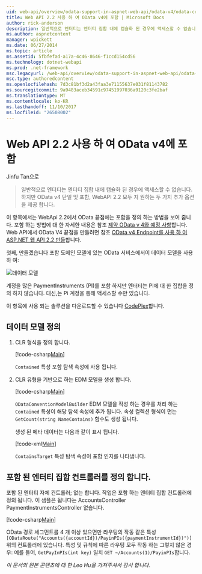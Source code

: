```yaml
---
uid: web-api/overview/odata-support-in-aspnet-web-api/odata-v4/odata-containment-in-web-api-22
title: Web API 2.2 사용 하 여 OData v4에 포함 | Microsoft Docs
author: rick-anderson
description: 일반적으로 엔터티는 엔터티 집합 내에 캡슐화 된 경우에 액세스할 수 없습니다. 하지만 단일 및 Con 두 개의 추가 옵션을 제공 하는 OData v4...
ms.author: aspnetcontent
manager: wpickett
ms.date: 06/27/2014
ms.topic: article
ms.assetid: 5fbfefad-a17a-4c46-8646-f1ccd154cd56
ms.technology: dotnet-webapi
ms.prod: .net-framework
msc.legacyurl: /web-api/overview/odata-support-in-aspnet-web-api/odata-v4/odata-containment-in-web-api-22
msc.type: authoredcontent
ms.openlocfilehash: 7d3c81bf3d2a43faa3e71155637e031f81143782
ms.sourcegitcommit: 9a9483aceb34591c97451997036a9120c3fe2baf
ms.translationtype: MT
ms.contentlocale: ko-KR
ms.lasthandoff: 11/10/2017
ms.locfileid: "26508002"
---
```

<a name="containment-in-odata-v4-using-web-api-22"></a>Web API 2.2 사용 하 여 OData v4에 포함
====================
Jinfu Tan으로

> 일반적으로 엔터티는 엔터티 집합 내에 캡슐화 된 경우에 액세스할 수 없습니다. 하지만 OData v4 단일 및 포함, WebAPI 2.2 모두 지 원하는 두 가지 추가 옵션을 제공 합니다.


이 항목에서는 WebApi 2.2에서 OData 끝점에는 포함을 정의 하는 방법을 보여 줍니다. 포함 하는 방법에 대 한 자세한 내용은 참조 [제약 OData v 4와 예정 사항](https://blogs.msdn.com/b/odatateam/archive/2014/03/13/containment-is-coming-with-odata-v4.aspx)합니다. Web API에서 OData V4 끝점을 만들려면 참조 [OData v4 Endpoint를 사용 하 여 ASP.NET 웹 API 2.2 만들](create-an-odata-v4-endpoint.md)합니다.

첫째, 만들겠습니다 포함 도메인 모델에 있는 OData 서비스에서이 데이터 모델을 사용 하 여:

![데이터 모델](odata-containment-in-web-api-22/_static/image1.png)

계정을 많은 PaymentInstruments (PI)를 포함 하지만 엔터티는 PI에 대 한 집합을 정의 하지 않습니다. 대신,는 Pi 계정을 통해 액세스할 수만 있습니다.

이 항목에 사용 되는 솔루션을 다운로드할 수 있습니다 [CodePlex](https://aspnet.codeplex.com/SourceControl/latest#Samples/WebApi/OData/v4/ODataContainmentSample/)합니다.

## <a name="defining-the-data-model"></a>데이터 모델 정의

1. CLR 형식을 정의 합니다.

    [!code-csharp[Main](odata-containment-in-web-api-22/samples/sample1.cs)]

    `Contained` 특성 포함 탐색 속성에 사용 됩니다.
2. CLR 유형을 기반으로 하는 EDM 모델을 생성 합니다.

    [!code-csharp[Main](odata-containment-in-web-api-22/samples/sample2.cs)]

    `ODataConventionModelBuilder` EDM 모델을 작성 하는 경우를 처리 하는 `Contained` 특성이 해당 탐색 속성에 추가 됩니다. 속성 컬렉션 형식이 면는 `GetCount(string NameContains)` 함수도 생성 됩니다.

    생성 된 메타 데이터는 다음과 같이 표시 됩니다.

    [!code-xml[Main](odata-containment-in-web-api-22/samples/sample3.xml?highlight=10)]

    `ContainsTarget` 특성 탐색 속성이 포함 인지를 나타냅니다.

## <a name="define-the-containing-entity-set-controller"></a>포함 된 엔터티 집합 컨트롤러를 정의 합니다.

포함 된 엔터티 자체 컨트롤러; 없는 합니다. 작업은 포함 하는 엔터티 집합 컨트롤러에 정의 됩니다. 이 샘플은 됩니다는 AccountsController PaymentInstrumentsController 없습니다.

[!code-csharp[Main](odata-containment-in-web-api-22/samples/sample4.cs)]

OData 경로 세그먼트를 4 개 이상 있으면만 라우팅의 작동 같은 특성 `[ODataRoute("Accounts({accountId})/PayinPIs({paymentInstrumentId})")]` 위의 컨트롤러에 있습니다. 특성 및 규칙에 따른 라우팅 모두 작동 하는 그렇지 않은 경우: 예를 들어, `GetPayInPIs(int key)` 일치 `GET ~/Accounts(1)/PayinPIs`합니다.

*이 문서의 원본 콘텐츠에 대 한 Leo Hu을 가져주셔서 감사 합니다.*

